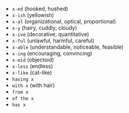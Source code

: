 
- `x-ed` (hooked, hushed)
- `x-ish` (yellowish)
- `x-al` (organizational, optical, proportional)
- `x-y` (hairy, cuddly, cloudy)
- `x-ive` (decorative, quantitative)
- `x-ful` (unlawful, harmful, careful)
- `x-able` (understandable, noticeable, feasible)
- `x-ing` (encouraging, convincing)
- `x-oid` (objectoid)
- `x-less` (endless)
- `x-like` (cat-like)
- `having x`
- `with x` (with hair)
- `from x`
- `of the x`
- `has x`
